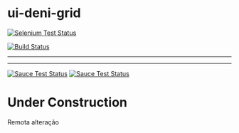 # ui-deni-grid

[![Selenium Test Status](https://saucelabs.com/browser-matrix/ui-deni-grid.svg)](https://saucelabs.com/u/ui-deni-grid)

[![Build Status](https://travis-ci.org/angular-ui/ui-grid.svg?branch=master)](https://travis-ci.org/angular-ui/ui-grid)


--------------------

---------------------

[![Sauce Test Status](https://saucelabs.com/buildstatus/ui-deni-grid)](https://saucelabs.com/u/ui-deni-grid)
[![Sauce Test Status](https://saucelabs.com/browser-matrix/ui-deni-grid.svg)](https://saucelabs.com/u/ui-deni-grid)
# Under Construction

Remota alteração
